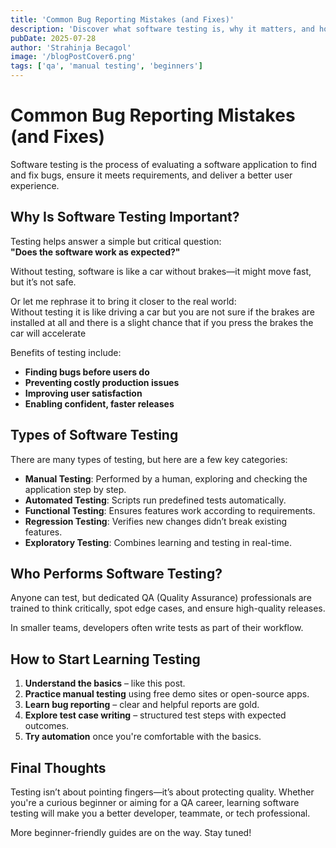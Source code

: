 ```yaml
---
title: 'Common Bug Reporting Mistakes (and Fixes)'
description: 'Discover what software testing is, why it matters, and how to get started as a beginner.'
pubDate: 2025-07-28
author: 'Strahinja Becagol'
image: '/blogPostCover6.png'
tags: ['qa', 'manual testing', 'beginners']
---
```


# Common Bug Reporting Mistakes (and Fixes)

Software testing is the process of evaluating a software application to find and fix bugs, ensure it meets requirements, and deliver a better user experience.

## Why Is Software Testing Important?

Testing helps answer a simple but critical question:  
**"Does the software work as expected?"**

Without testing, software is like a car without brakes—it might move fast, but it’s not safe.   
  
Or let me rephrase it to bring it closer to the real world:  
Without testing it is like driving a car but you are not sure if the brakes are installed at all and there is a slight chance that if you press the brakes the car will accelerate

Benefits of testing include:

- **Finding bugs before users do**
- **Preventing costly production issues**
- **Improving user satisfaction**
- **Enabling confident, faster releases**

## Types of Software Testing

There are many types of testing, but here are a few key categories:

- **Manual Testing**: Performed by a human, exploring and checking the application step by step.
- **Automated Testing**: Scripts run predefined tests automatically.
- **Functional Testing**: Ensures features work according to requirements.
- **Regression Testing**: Verifies new changes didn’t break existing features.
- **Exploratory Testing**: Combines learning and testing in real-time.

## Who Performs Software Testing?

Anyone can test, but dedicated QA (Quality Assurance) professionals are trained to think critically, spot edge cases, and ensure high-quality releases.

In smaller teams, developers often write tests as part of their workflow.

## How to Start Learning Testing

1. **Understand the basics** – like this post.
2. **Practice manual testing** using free demo sites or open-source apps.
3. **Learn bug reporting** – clear and helpful reports are gold.
4. **Explore test case writing** – structured test steps with expected outcomes.
5. **Try automation** once you're comfortable with the basics.

## Final Thoughts

Testing isn’t about pointing fingers—it’s about protecting quality. Whether you're a curious beginner or aiming for a QA career, learning software testing will make you a better developer, teammate, or tech professional.

More beginner-friendly guides are on the way. Stay tuned!